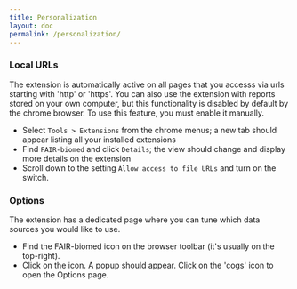 ```yaml
---
title: Personalization
layout: doc
permalink: /personalization/
---
```



### Local URLs

The extension is automatically active on all pages that you accesss via urls starting with 'http' or 'https'. You can also use the extension with reports stored on your own computer, but this functionality is disabled by default by the chrome browser. To use this feature, you must enable it manually.
 
 - Select `Tools > Extensions` from the chrome menus; a new tab should appear listing all your installed extensions
 - Find `FAIR-biomed` and click `Details`; the view should change and display more details on the extension
 - Scroll down to the setting `Allow access to file URLs` and turn on the switch.

### Options

The extension has a dedicated page where you can tune which data sources you would like to use. 

 - Find the FAIR-biomed icon on the browser toolbar (it's usually on the top-right).
 - Click on the icon. A popup should appear. Click on the 'cogs' icon to open the Options page.


